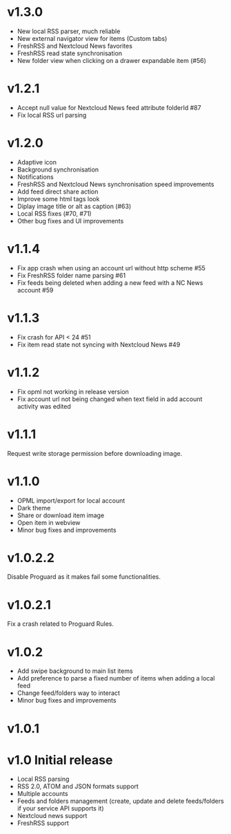 # v1.3.0
- New local RSS parser, much reliable
- New external navigator view for items (Custom tabs)
- FreshRSS and Nextcloud News favorites
- FreshRSS read state synchronisation
- New folder view when clicking on a drawer expandable item (#56)

# v1.2.1

- Accept null value for Nextcloud News feed attribute folderId #87
- Fix local RSS url parsing 

# v1.2.0

- Adaptive icon
- Background synchronisation
- Notifications
- FreshRSS and Nextcloud News synchronisation speed improvements
- Add feed direct share action
- Improve some html tags look
- Diplay image title or alt as caption (#63)
- Local RSS fixes (#70, #71)
- Other bug fixes and UI improvements

# v1.1.4

- Fix app crash when using an account url without http scheme #55
- Fix FreshRSS folder name parsing #61
- Fix feeds being deleted when adding a new feed with a NC News account #59

# v1.1.3

- Fix crash for API < 24 #51
- Fix item read state not syncing with Nextcloud News #49

# v1.1.2

- Fix opml not working in release version
- Fix account url not being changed when text field in add account activity was edited

# v1.1.1

Request write storage permission before downloading image.

# v1.1.0

- OPML import/export for local account
- Dark theme
- Share or download item image
- Open item in webview
- Minor bug fixes and improvements

# v1.0.2.2

Disable Proguard as it makes fail some functionalities.

# v1.0.2.1

Fix a crash related to Proguard Rules.

# v1.0.2

 - Add swipe background to main list items
 - Add preference to parse a fixed number of items when adding a local feed
 - Change feed/folders way to interact
 - Minor bug fixes and improvements


 
# v1.0.1
 
# v1.0 Initial release

- Local RSS parsing 
- RSS 2.0, ATOM and JSON formats support 
- Multiple accounts 
- Feeds and folders management (create, update and delete feeds/folders if your service API supports it)
- Nextcloud news support 
- FreshRSS support

